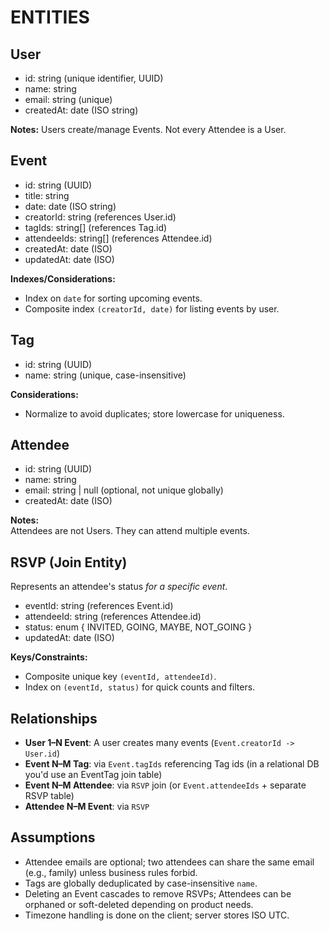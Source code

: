 # ENTITIES

## User
- id: string (unique identifier, UUID)
- name: string
- email: string (unique)
- createdAt: date (ISO string)

**Notes:** Users create/manage Events. Not every Attendee is a User.

## Event
- id: string (UUID)
- title: string
- date: date (ISO string)
- creatorId: string (references User.id)
- tagIds: string[] (references Tag.id)
- attendeeIds: string[] (references Attendee.id)
- createdAt: date (ISO)
- updatedAt: date (ISO)

**Indexes/Considerations:**  
- Index on `date` for sorting upcoming events.  
- Composite index `(creatorId, date)` for listing events by user.

## Tag
- id: string (UUID)
- name: string (unique, case-insensitive)

**Considerations:**  
- Normalize to avoid duplicates; store lowercase for uniqueness.

## Attendee
- id: string (UUID)
- name: string
- email: string | null (optional, not unique globally)
- createdAt: date (ISO)

**Notes:**  
Attendees are not Users. They can attend multiple events.

## RSVP (Join Entity)
Represents an attendee's status *for a specific event*.

- eventId: string (references Event.id)
- attendeeId: string (references Attendee.id)
- status: enum { INVITED, GOING, MAYBE, NOT_GOING }
- updatedAt: date (ISO)

**Keys/Constraints:**  
- Composite unique key `(eventId, attendeeId)`.  
- Index on `(eventId, status)` for quick counts and filters.

## Relationships

- **User 1–N Event**: A user creates many events (`Event.creatorId -> User.id`)
- **Event N–M Tag**: via `Event.tagIds` referencing Tag ids (in a relational DB you'd use an EventTag join table)
- **Event N–M Attendee**: via `RSVP` join (or `Event.attendeeIds` + separate RSVP table)
- **Attendee N–M Event**: via `RSVP`

## Assumptions

- Attendee emails are optional; two attendees can share the same email (e.g., family) unless business rules forbid.  
- Tags are globally deduplicated by case-insensitive `name`.  
- Deleting an Event cascades to remove RSVPs; Attendees can be orphaned or soft-deleted depending on product needs.  
- Timezone handling is done on the client; server stores ISO UTC.